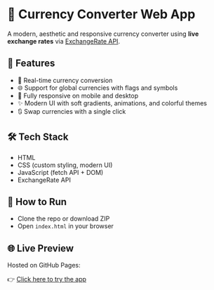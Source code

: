 # 💱 Currency Converter Web App

A modern, aesthetic and responsive currency converter using **live exchange rates** via [ExchangeRate API](https://www.exchangerate-api.com/).

## 🎨 Features

- 🔄 Real-time currency conversion
- 🌐 Support for global currencies with flags and symbols
- 📱 Fully responsive on mobile and desktop
- ✨ Modern UI with soft gradients, animations, and colorful themes
- 🔃 Swap currencies with a single click

## 🛠️ Tech Stack

- HTML
- CSS (custom styling, modern UI)
- JavaScript (fetch API + DOM)
- ExchangeRate API


## 🚀 How to Run

- Clone the repo or download ZIP
- Open `index.html` in your browser

## 🌐 Live Preview

Hosted on GitHub Pages:  

👉 [Click here to try the app](https://harshilsetty.github.io/currency-converter-webapp/)


